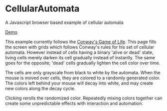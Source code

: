 # CellularAutomata
A Javascript browser based example of cellular automata

[Demo](https://people.rit.edu/dxl1720/ComputationalAesthetics/conwayMod.html)

This example currently follows the [Conway's Game of Life](https://en.wikipedia.org/wiki/Conway%27s_Game_of_Life). This page fills the screen with grids which follows Conway's rules for his set of cellular automata. However instead of cells having a binary 'alive or dead' state, living cells merely darken its cell gradually instead of instantly. The same goes for the opposite; 'dead' cells gradually lighten the cell color over time.

The cells are only grayscale from black to white by the automata. When the mouse is moved over cells, they are colored to a randomly generated color. The colors left behind your mouse will decay into white, and may create new colors along the decay cycle.

Clicking rerolls the randomized color. Repeatedly mixing colors together can create some unpredictable effects with interaction and automation.
